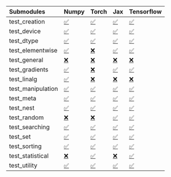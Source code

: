 | Submodules        | Numpy                                                                                                                           | Torch                                                                                                                           | Jax                                                                                                                             | Tensorflow                                                                                                                      |
|:------------------|:--------------------------------------------------------------------------------------------------------------------------------|:--------------------------------------------------------------------------------------------------------------------------------|:--------------------------------------------------------------------------------------------------------------------------------|:--------------------------------------------------------------------------------------------------------------------------------|
| test_creation     | <a href="https://github.com/unifyai/ivy/runs/8192621889?check_suite_focus=true" rel="noopener noreferrer" target="_blank">✅</a> | <a href="https://github.com/unifyai/ivy/runs/8192624227?check_suite_focus=true" rel="noopener noreferrer" target="_blank">✅</a> | <a href="https://github.com/unifyai/ivy/runs/8192626648?check_suite_focus=true" rel="noopener noreferrer" target="_blank">✅</a> | <a href="https://github.com/unifyai/ivy/runs/8192628553?check_suite_focus=true" rel="noopener noreferrer" target="_blank">✅</a> |
| test_device       | <a href="https://github.com/unifyai/ivy/runs/8192622037?check_suite_focus=true" rel="noopener noreferrer" target="_blank">✅</a> | <a href="https://github.com/unifyai/ivy/runs/8192624352?check_suite_focus=true" rel="noopener noreferrer" target="_blank">✅</a> | <a href="https://github.com/unifyai/ivy/runs/8192626770?check_suite_focus=true" rel="noopener noreferrer" target="_blank">✅</a> | <a href="https://github.com/unifyai/ivy/runs/8192628651?check_suite_focus=true" rel="noopener noreferrer" target="_blank">✅</a> |
| test_dtype        | <a href="https://github.com/unifyai/ivy/runs/8192622188?check_suite_focus=true" rel="noopener noreferrer" target="_blank">✅</a> | <a href="https://github.com/unifyai/ivy/runs/8192624503?check_suite_focus=true" rel="noopener noreferrer" target="_blank">✅</a> | <a href="https://github.com/unifyai/ivy/runs/8192626984?check_suite_focus=true" rel="noopener noreferrer" target="_blank">✅</a> | <a href="https://github.com/unifyai/ivy/runs/8192628753?check_suite_focus=true" rel="noopener noreferrer" target="_blank">✅</a> |
| test_elementwise  | <a href="https://github.com/unifyai/ivy/runs/8192622375?check_suite_focus=true" rel="noopener noreferrer" target="_blank">✅</a> | <a href="https://github.com/unifyai/ivy/runs/8192624622?check_suite_focus=true" rel="noopener noreferrer" target="_blank">❌</a> | <a href="https://github.com/unifyai/ivy/runs/8192627112?check_suite_focus=true" rel="noopener noreferrer" target="_blank">✅</a> | <a href="https://github.com/unifyai/ivy/runs/8192628837?check_suite_focus=true" rel="noopener noreferrer" target="_blank">✅</a> |
| test_general      | <a href="https://github.com/unifyai/ivy/runs/8192622545?check_suite_focus=true" rel="noopener noreferrer" target="_blank">❌</a> | <a href="https://github.com/unifyai/ivy/runs/8192624808?check_suite_focus=true" rel="noopener noreferrer" target="_blank">❌</a> | <a href="https://github.com/unifyai/ivy/runs/8192627229?check_suite_focus=true" rel="noopener noreferrer" target="_blank">❌</a> | <a href="https://github.com/unifyai/ivy/runs/8192628926?check_suite_focus=true" rel="noopener noreferrer" target="_blank">❌</a> |
| test_gradients    | <a href="https://github.com/unifyai/ivy/runs/8192622721?check_suite_focus=true" rel="noopener noreferrer" target="_blank">✅</a> | <a href="https://github.com/unifyai/ivy/runs/8192624981?check_suite_focus=true" rel="noopener noreferrer" target="_blank">❌</a> | <a href="https://github.com/unifyai/ivy/runs/8192627353?check_suite_focus=true" rel="noopener noreferrer" target="_blank">✅</a> | <a href="https://github.com/unifyai/ivy/runs/8192629035?check_suite_focus=true" rel="noopener noreferrer" target="_blank">✅</a> |
| test_linalg       | <a href="https://github.com/unifyai/ivy/runs/8192622868?check_suite_focus=true" rel="noopener noreferrer" target="_blank">✅</a> | <a href="https://github.com/unifyai/ivy/runs/8192625150?check_suite_focus=true" rel="noopener noreferrer" target="_blank">❌</a> | <a href="https://github.com/unifyai/ivy/runs/8192627463?check_suite_focus=true" rel="noopener noreferrer" target="_blank">❌</a> | <a href="https://github.com/unifyai/ivy/runs/8192629129?check_suite_focus=true" rel="noopener noreferrer" target="_blank">❌</a> |
| test_manipulation | <a href="https://github.com/unifyai/ivy/runs/8192623033?check_suite_focus=true" rel="noopener noreferrer" target="_blank">✅</a> | <a href="https://github.com/unifyai/ivy/runs/8192625353?check_suite_focus=true" rel="noopener noreferrer" target="_blank">✅</a> | <a href="https://github.com/unifyai/ivy/runs/8192627564?check_suite_focus=true" rel="noopener noreferrer" target="_blank">✅</a> | <a href="https://github.com/unifyai/ivy/runs/8192629224?check_suite_focus=true" rel="noopener noreferrer" target="_blank">✅</a> |
| test_meta         | <a href="https://github.com/unifyai/ivy/runs/8192623159?check_suite_focus=true" rel="noopener noreferrer" target="_blank">✅</a> | <a href="https://github.com/unifyai/ivy/runs/8192625515?check_suite_focus=true" rel="noopener noreferrer" target="_blank">✅</a> | <a href="https://github.com/unifyai/ivy/runs/8192627675?check_suite_focus=true" rel="noopener noreferrer" target="_blank">✅</a> | <a href="https://github.com/unifyai/ivy/runs/8192629331?check_suite_focus=true" rel="noopener noreferrer" target="_blank">✅</a> |
| test_nest         | <a href="https://github.com/unifyai/ivy/runs/8192623350?check_suite_focus=true" rel="noopener noreferrer" target="_blank">✅</a> | <a href="https://github.com/unifyai/ivy/runs/8192625723?check_suite_focus=true" rel="noopener noreferrer" target="_blank">✅</a> | <a href="https://github.com/unifyai/ivy/runs/8192627802?check_suite_focus=true" rel="noopener noreferrer" target="_blank">✅</a> | <a href="https://github.com/unifyai/ivy/runs/8192629462?check_suite_focus=true" rel="noopener noreferrer" target="_blank">✅</a> |
| test_random       | <a href="https://github.com/unifyai/ivy/runs/8192623486?check_suite_focus=true" rel="noopener noreferrer" target="_blank">❌</a> | <a href="https://github.com/unifyai/ivy/runs/8192625972?check_suite_focus=true" rel="noopener noreferrer" target="_blank">❌</a> | <a href="https://github.com/unifyai/ivy/runs/8192627905?check_suite_focus=true" rel="noopener noreferrer" target="_blank">✅</a> | <a href="https://github.com/unifyai/ivy/runs/8192629551?check_suite_focus=true" rel="noopener noreferrer" target="_blank">✅</a> |
| test_searching    | <a href="https://github.com/unifyai/ivy/runs/8192623629?check_suite_focus=true" rel="noopener noreferrer" target="_blank">✅</a> | <a href="https://github.com/unifyai/ivy/runs/8192626073?check_suite_focus=true" rel="noopener noreferrer" target="_blank">✅</a> | <a href="https://github.com/unifyai/ivy/runs/8192628001?check_suite_focus=true" rel="noopener noreferrer" target="_blank">✅</a> | <a href="https://github.com/unifyai/ivy/runs/8192629657?check_suite_focus=true" rel="noopener noreferrer" target="_blank">✅</a> |
| test_set          | <a href="https://github.com/unifyai/ivy/runs/8192623753?check_suite_focus=true" rel="noopener noreferrer" target="_blank">✅</a> | <a href="https://github.com/unifyai/ivy/runs/8192626195?check_suite_focus=true" rel="noopener noreferrer" target="_blank">✅</a> | <a href="https://github.com/unifyai/ivy/runs/8192628143?check_suite_focus=true" rel="noopener noreferrer" target="_blank">✅</a> | <a href="https://github.com/unifyai/ivy/runs/8192629744?check_suite_focus=true" rel="noopener noreferrer" target="_blank">✅</a> |
| test_sorting      | <a href="https://github.com/unifyai/ivy/runs/8192623864?check_suite_focus=true" rel="noopener noreferrer" target="_blank">✅</a> | <a href="https://github.com/unifyai/ivy/runs/8192626309?check_suite_focus=true" rel="noopener noreferrer" target="_blank">✅</a> | <a href="https://github.com/unifyai/ivy/runs/8192628244?check_suite_focus=true" rel="noopener noreferrer" target="_blank">✅</a> | <a href="https://github.com/unifyai/ivy/runs/8192629862?check_suite_focus=true" rel="noopener noreferrer" target="_blank">✅</a> |
| test_statistical  | <a href="https://github.com/unifyai/ivy/runs/8192623972?check_suite_focus=true" rel="noopener noreferrer" target="_blank">❌</a> | <a href="https://github.com/unifyai/ivy/runs/8192626411?check_suite_focus=true" rel="noopener noreferrer" target="_blank">✅</a> | <a href="https://github.com/unifyai/ivy/runs/8192628339?check_suite_focus=true" rel="noopener noreferrer" target="_blank">❌</a> | <a href="https://github.com/unifyai/ivy/runs/8192629965?check_suite_focus=true" rel="noopener noreferrer" target="_blank">✅</a> |
| test_utility      | <a href="https://github.com/unifyai/ivy/runs/8192624088?check_suite_focus=true" rel="noopener noreferrer" target="_blank">✅</a> | <a href="https://github.com/unifyai/ivy/runs/8192626528?check_suite_focus=true" rel="noopener noreferrer" target="_blank">✅</a> | <a href="https://github.com/unifyai/ivy/runs/8192628466?check_suite_focus=true" rel="noopener noreferrer" target="_blank">✅</a> | <a href="https://github.com/unifyai/ivy/runs/8192630061?check_suite_focus=true" rel="noopener noreferrer" target="_blank">✅</a> |